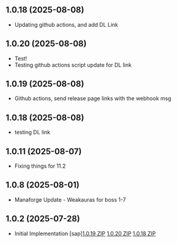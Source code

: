 ## 1.0.18 (2025-08-08)
- Updating github actions, and add DL Link 

## 1.0.20 (2025-08-08)
-  Test!
- Testing github actions script update for DL link 

## 1.0.19 (2025-08-08)
- Github actions, send release page links with the webhook msg 

## 1.0.18 (2025-08-08)
-  testing DL link

## 1.0.11 (2025-08-07)
- Fixing things for 11.2 

## 1.0.8 (2025-08-01)
- Manaforge Update - Weakauras for boss 1-7 

## 1.0.2 (2025-07-28)
- Initial Implementation [sap][1.0.19 ZIP](https://github.com/mikeekert/SAP_Raid/releases/download/1.0.19/SAP_Raid_Updater-v1.0.19.zip)
[1.0.20 ZIP](https://github.com/mikeekert/SAP_Raid/releases/download/1.0.20/SAP_Raid_Updater-v1.0.20.zip)
[1.0.18 ZIP](https://github.com/mikeekert/SAP_Raid/releases/download/1.0.18/SAP_Raid_Updater-v1.0.18.zip)
